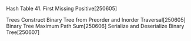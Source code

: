Hash Table 41. First Missing Positive[250605]

Trees
Construct Binary Tree from Preorder and Inorder Traversal[250605]
Binary Tree Maximum Path Sum[250606]
Serialize and Deserialize Binary Tree[250607]
